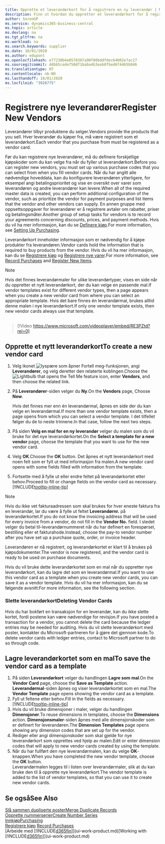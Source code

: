 ```yaml
---
title: Opprette et leverandørkort for å registrere en ny leverandør | Microsoft-dokumentasjon
description: Finn ut hvordan du oppretter et leverandørkort for å registrere en ny leverandør.
author: SorenGP
ms.service: dynamics365-business-central
ms.topic: article
ms.devlang: na
ms.tgt_pltfrm: na
ms.workload: na
ms.search.keywords: supplier
ms.date: 10/01/2020
ms.author: edupont
ms.openlocfilehash: e77238b4e0578307a90f80bddfdec64002e7ac27
ms.sourcegitcommit: ddbb5cede750df1baba4b3eab8fbed6744b5b9d6
ms.translationtype: HT
ms.contentlocale: nb-NO
ms.lasthandoff: 10/01/2020
ms.locfileid: "3926775"
---
```

# <a name="register-new-vendors"></a><span data-ttu-id="f874f-103">Registrere nye leverandører</span><span class="sxs-lookup"><span data-stu-id="f874f-103">Register New Vendors</span></span>

<span data-ttu-id="f874f-104">Leverandører tilbyr produktene du selger.</span><span class="sxs-lookup"><span data-stu-id="f874f-104">Vendors provide the products that you sell.</span></span> <span data-ttu-id="f874f-105">Hver leverandør du kjøper fra, må være registrert som et leverandørkort.</span><span class="sxs-lookup"><span data-stu-id="f874f-105">Each vendor that you purchase from must be registered as a vendor card.</span></span>

<span data-ttu-id="f874f-106">Før du kan registrere nye leverandører, må du definere forskjellige kjøpskoder som du kan velge fra når du fyller ut leverandørkort.</span><span class="sxs-lookup"><span data-stu-id="f874f-106">Before you can register new vendors, you must set up various purchase codes that you can select from when you fill vendor cards.</span></span> <span data-ttu-id="f874f-107">Når du har angitt alle nødvendige hoveddata, kan du konfigurere leverandøren ytterligere, for eksempel angi betalingsprioritet og vise en oversikt over varer som leverandøren og andre leverandører kan levere.</span><span class="sxs-lookup"><span data-stu-id="f874f-107">When all of the required master data is created, you can perform additional configuration of the vendor, such as prioritize the vendor for payment purposes and list items that the vendor and other vendors can supply.</span></span> <span data-ttu-id="f874f-108">En annen gruppe med oppsettsoppgaver for leverandører er å registrere avtaler om rabatter, priser og betalingsmåter.</span><span class="sxs-lookup"><span data-stu-id="f874f-108">Another group of setup tasks for vendors is to record your agreements concerning discounts, prices, and payment methods.</span></span> <span data-ttu-id="f874f-109">Hvis du vil ha mer informasjon, kan du se [Definere kjøp](purchasing-setup-purchasing.md).</span><span class="sxs-lookup"><span data-stu-id="f874f-109">For more information, see [Setting Up Purchasing](purchasing-setup-purchasing.md).</span></span>

<span data-ttu-id="f874f-110">Leverandørkort inneholder informasjon som er nødvendig for å kjøpe produkter fra leverandøren.</span><span class="sxs-lookup"><span data-stu-id="f874f-110">Vendor cards hold the information that is required to buy products from the vendor.</span></span> <span data-ttu-id="f874f-111">Hvis du vil ha mer informasjon, kan du se [Registrere kjøp](purchasing-how-record-purchases.md) og [Registrere nye varer](inventory-how-register-new-items.md).</span><span class="sxs-lookup"><span data-stu-id="f874f-111">For more information, see [Record Purchases](purchasing-how-record-purchases.md) and [Register New Items](inventory-how-register-new-items.md).</span></span>

> [!NOTE]  
> <span data-ttu-id="f874f-112">Hvis det finnes leverandørmaler for ulike leverandørtyper, vises en side når du oppretter et nytt leverandørkort, der du kan velge en passende mal.</span><span class="sxs-lookup"><span data-stu-id="f874f-112">If vendor templates exist for different vendor types, then a page appears when you create a new vendor card from where you can select an appropriate template.</span></span> <span data-ttu-id="f874f-113">Hvis det bare finnes én leverandørmal, brukes alltid denne malen i nye leverandørkort.</span><span class="sxs-lookup"><span data-stu-id="f874f-113">If only one vendor template exists, then new vendor cards always use that template.</span></span>
<br><br>  

> [!Video https://www.microsoft.com/videoplayer/embed/RE3PZtd?rel=0]

## <a name="to-create-a-new-vendor-card"></a><span data-ttu-id="f874f-114">Opprette et nytt leverandørkort</span><span class="sxs-lookup"><span data-stu-id="f874f-114">To create a new vendor card</span></span>

1. <span data-ttu-id="f874f-115">Velg ikonet ![lyspære som åpner Fortell meg-funksjonen](media/ui-search/search_small.png "Fortell hva du vil gjøre"), angi **Leverandører**, og velg deretter den relaterte koblingen.</span><span class="sxs-lookup"><span data-stu-id="f874f-115">Choose the ![Lightbulb that opens the Tell Me feature](media/ui-search/search_small.png "Tell me what you want to do") icon, enter **Vendors**, and then choose the related link.</span></span>  
2. <span data-ttu-id="f874f-116">På **Leverandører**-siden velger du **Ny**.</span><span class="sxs-lookup"><span data-stu-id="f874f-116">On the **Vendors** page, Choose **New**.</span></span>

    <span data-ttu-id="f874f-117">Hvis det finnes mer enn én leverandørmal, åpnes en side der du kan velge en leverandørmal.</span><span class="sxs-lookup"><span data-stu-id="f874f-117">If more than one vendor template exists, then a page opens from which you can select a vendor template.</span></span> <span data-ttu-id="f874f-118">I det tilfellet følger du de to neste trinnene.</span><span class="sxs-lookup"><span data-stu-id="f874f-118">In that case, follow the next two steps.</span></span>
3. <span data-ttu-id="f874f-119">På siden **Velg en mal for en ny leverandør** velger du malen som du vil bruke for det nye leverandørkortet.</span><span class="sxs-lookup"><span data-stu-id="f874f-119">On the **Select a template for a new vendor** page, choose the template that you want to use for the new vendor card.</span></span>
4. <span data-ttu-id="f874f-120">Velg **OK**.</span><span class="sxs-lookup"><span data-stu-id="f874f-120">Choose the **OK** button.</span></span> <span data-ttu-id="f874f-121">Det åpnes et nytt leverandørkort med noen felt som er fylt ut med informasjon fra malen.</span><span class="sxs-lookup"><span data-stu-id="f874f-121">A new vendor card opens with some fields filled with information from the template.</span></span>
5. <span data-ttu-id="f874f-122">Fortsette med å fylle ut eller endre feltet på leverandørkortet etter behov.</span><span class="sxs-lookup"><span data-stu-id="f874f-122">Proceed to fill or change fields on the vendor card as necessary.</span></span> [!INCLUDE[tooltip-inline-tip](includes/tooltip-inline-tip_md.md)]

> [!NOTE]  
> <span data-ttu-id="f874f-123">Hvis du ikke vet fakturaadressen som skal brukes for hver eneste faktura fra en leverandør, lar du være å fylle ut feltet **Leverandørnr.** på leverandørkortet.</span><span class="sxs-lookup"><span data-stu-id="f874f-123">If you do not know the invoicing address that will be used for every invoice from a vendor, do not fill in the **Vendor No.** field.</span></span> <span data-ttu-id="f874f-124">I stedet velger du betal til-leverandørnummeret når du har definert en forespørsel, bestilling eller et fakturahode.</span><span class="sxs-lookup"><span data-stu-id="f874f-124">Instead, choose the pay-to vendor number after you have set up a purchase quote, order, or invoice header.</span></span>

<span data-ttu-id="f874f-125">Leverandøren er nå registrert, og leverandørkortet er klart til å brukes på kjøpsdokumenter.</span><span class="sxs-lookup"><span data-stu-id="f874f-125">The vendor is now registered, and the vendor card is ready to be used on purchase documents.</span></span>

<span data-ttu-id="f874f-126">Hvis du vil bruke dette leverandørkortet som en mal når du oppretter nye leverandørkort, kan du lagre det som en leverandørmal.</span><span class="sxs-lookup"><span data-stu-id="f874f-126">If you want to use this vendor card as a template when you create new vendor cards, you can save it as a vendor template.</span></span> <span data-ttu-id="f874f-127">Hvis du vil ha mer informasjon, kan du se følgende avsnitt:</span><span class="sxs-lookup"><span data-stu-id="f874f-127">For more information, see the following section.</span></span>

### <a name="deleting-vendor-cards"></a><span data-ttu-id="f874f-128">Slette leverandørkort</span><span class="sxs-lookup"><span data-stu-id="f874f-128">Deleting Vendor Cards</span></span>
<span data-ttu-id="f874f-129">Hvis du har bokført en transaksjon for en leverandør, kan du ikke slette kortet, fordi postene kan være nødvendige for revisjon.</span><span class="sxs-lookup"><span data-stu-id="f874f-129">If you have posted a transaction for a vendor, you cannot delete the card because the ledger entries may be needed for auditing.</span></span> <span data-ttu-id="f874f-130">Hvis du vil slette leverandørkort med poster, kontakter du Microsoft-partneren for å gjøre det gjennom kode.</span><span class="sxs-lookup"><span data-stu-id="f874f-130">To delete vendor cards with ledger entries, contact to Microsoft partner to do so through code.</span></span>

## <a name="to-save-the-vendor-card-as-a-template"></a><span data-ttu-id="f874f-131">Lagre leverandørkortet som en mal</span><span class="sxs-lookup"><span data-stu-id="f874f-131">To save the vendor card as a template</span></span>
1. <span data-ttu-id="f874f-132">På siden **Leverandørkort** velger du handlingen **Lagre som mal**.</span><span class="sxs-lookup"><span data-stu-id="f874f-132">On the **Vendor Card** page, choose the **Save as Template** action.</span></span> <span data-ttu-id="f874f-133">**Leverandørmal**-siden åpnes og viser leverandørkortet som en mal.</span><span class="sxs-lookup"><span data-stu-id="f874f-133">The **Vendor Template** page opens showing the vendor card as a template.</span></span>
2. <span data-ttu-id="f874f-134">Fyll ut feltene etter behov.</span><span class="sxs-lookup"><span data-stu-id="f874f-134">Fill in the fields as necessary.</span></span> [!INCLUDE[tooltip-inline-tip](includes/tooltip-inline-tip_md.md)]
3. <span data-ttu-id="f874f-135">Hvis du vil bruke dimensjoner i maler, velger du handlingen **Dimensjoner**.</span><span class="sxs-lookup"><span data-stu-id="f874f-135">To reuse dimensions in templates, choose the **Dimensions** action.</span></span> <span data-ttu-id="f874f-136">**Dimensjonsmaler**-siden åpnes med alle dimensjonskoder som er definert for leverandøren.</span><span class="sxs-lookup"><span data-stu-id="f874f-136">The **Dimension Templates** page opens showing any dimension codes that are set up for the vendor.</span></span>
4. <span data-ttu-id="f874f-137">Rediger eller angi dimensjonskoder som skal gjelde for nye leverandørkort som opprettes ved hjelp av malen.</span><span class="sxs-lookup"><span data-stu-id="f874f-137">Edit or enter dimension codes that will apply to new vendor cards created by using the template.</span></span>
5. <span data-ttu-id="f874f-138">Når du har fullført den nye leverandørmalen, kan du velge **OK**-knappen.</span><span class="sxs-lookup"><span data-stu-id="f874f-138">When you have completed the new vendor template, choose the **OK** button.</span></span>  
   <span data-ttu-id="f874f-139">Leverandørmalen legges til i listen over leverandørmaler, slik at du kan bruke den til å opprette nye leverandørkort.</span><span class="sxs-lookup"><span data-stu-id="f874f-139">The vendor template is added to the list of vendor templates, so that you can use it to create new vendor cards.</span></span>

## <a name="see-also"></a><span data-ttu-id="f874f-140">Se også</span><span class="sxs-lookup"><span data-stu-id="f874f-140">See Also</span></span>
[<span data-ttu-id="f874f-141">Slå sammen dupliserte poster</span><span class="sxs-lookup"><span data-stu-id="f874f-141">Merge Duplicate Records</span></span>](sales-how-merge-duplicate-records.md)  
[<span data-ttu-id="f874f-142">Opprette nummerserier</span><span class="sxs-lookup"><span data-stu-id="f874f-142">Create Number Series</span></span>](ui-create-number-series.md)  
[<span data-ttu-id="f874f-143">Innkjøp</span><span class="sxs-lookup"><span data-stu-id="f874f-143">Purchasing</span></span>](purchasing-manage-purchasing.md)  
<span data-ttu-id="f874f-144">[Registrere kjøp](purchasing-how-record-purchases.md) </span><span class="sxs-lookup"><span data-stu-id="f874f-144">[Record Purchases](purchasing-how-record-purchases.md) </span></span>  
<span data-ttu-id="f874f-145">[Arbeide med [!INCLUDE[d365fin](includes/d365fin_md.md)]](ui-work-product.md)</span><span class="sxs-lookup"><span data-stu-id="f874f-145">[Working with [!INCLUDE[d365fin](includes/d365fin_md.md)]](ui-work-product.md)</span></span>  
